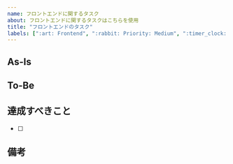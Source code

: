 ```yaml
---
name: フロントエンドに関するタスク
about: フロントエンドに関するタスクはこちらを使用
title: "フロントエンドのタスク"
labels: [":art: Frontend", ":rabbit: Priority: Medium", ":timer_clock: Story Points: 1"]
---
```


## As-Is
<!-- 現状の問題点や課題を記述 -->


## To-Be
<!-- どのような状態にすべきか記述 -->


## 達成すべきこと
<!-- このissueで達成すべきことをチェックリスト形式で記述 -->

- [ ] 


## 備考
<!-- 調べたことのメモや、その他情報を記述 -->
